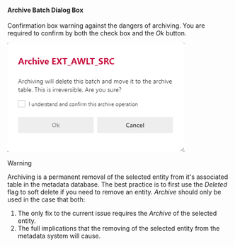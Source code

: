 #### Archive Batch Dialog Box

Confirmation box warning against the dangers of archiving.  You are required to confirm by both the check box and the *Ok* button.

![Archive Selected Batch Dialog Box -mtb-20-border-image](images/bimlflex-app-dialog-archive-batch.png "Archive Selected Batch Dialog Box")

>[!WARNING]
> Archiving is a permanent removal of the selected entity from it's associated table in the metadata database.  The best practice is to first use the *Deleted* flag to soft delete if you need to remove an entity.  *Archive* should only be used in the case that both:
>
> 1. The only fix to the current issue requires the *Archive* of the selected entity.
> 2. The full implications that the removing of the selected entity from the metadata system will cause.
